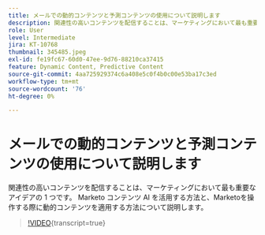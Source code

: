 ```yaml
---
title: メールでの動的コンテンツと予測コンテンツの使用について説明します
description: 関連性の高いコンテンツを配信することは、マーケティングにおいて最も重要なアイデアの 1 つです。 Marketo コンテンツ AI を活用する方法と、Marketoを操作する際に動的コンテンツを適用する方法について説明します。
role: User
level: Intermediate
jira: KT-10768
thumbnail: 345485.jpeg
exl-id: fe19fc67-60d0-47ee-9d76-88210ca37415
feature: Dynamic Content, Predictive Content
source-git-commit: 4aa725929374c6a408e5c0f4b0c00e53ba17c3ed
workflow-type: tm+mt
source-wordcount: '76'
ht-degree: 0%

---
```


# メールでの動的コンテンツと予測コンテンツの使用について説明します

関連性の高いコンテンツを配信することは、マーケティングにおいて最も重要なアイデアの 1 つです。 Marketo コンテンツ AI を活用する方法と、Marketoを操作する際に動的コンテンツを適用する方法について説明します。

>[!VIDEO](https://video.tv.adobe.com/v/345485/?quality=12&learn=on){transcript=true}
